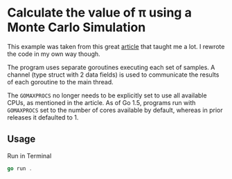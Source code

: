 # Calculate the value of π using a Monte Carlo Simulation

This example was taken from this great [article](https://www.soroushjp.com/2015/02/07/go-concurrency-is-not-parallelism-real-world-lessons-with-monte-carlo-simulations/) that taught me a lot. I rewrote the code in my own way though.

The program uses separate goroutines executing each set of samples. A channel (type struct with 2 data fields) is used to communicate the results of each goroutine to the main thread.

The `GOMAXPROCS` no longer needs to be explicitly set to use all available CPUs, as mentioned in the article. As of Go 1.5, programs run with `GOMAXPROCS` set to the number of cores available by default, whereas in prior releases it defaulted to 1.

## Usage

Run in Terminal

```go
go run .
```
